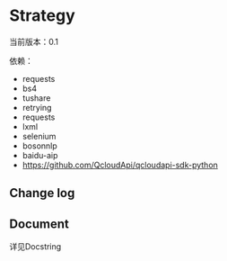 Strategy
=========
当前版本：0.1  

依赖：
- requests
- bs4
- tushare
- retrying
- requests
- lxml
- selenium
- bosonnlp
- baidu-aip
- https://github.com/QcloudApi/qcloudapi-sdk-python

## Change log

## Document
详见Docstring